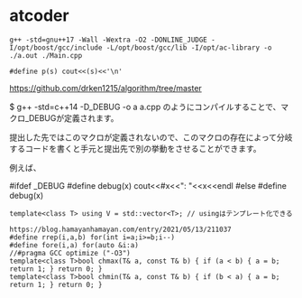 # atcoder
```
g++ -std=gnu++17 -Wall -Wextra -O2 -DONLINE_JUDGE -I/opt/boost/gcc/include -L/opt/boost/gcc/lib -I/opt/ac-library -o ./a.out ./Main.cpp
```




```
#define p(s) cout<<(s)<<'\n'
```

https://github.com/drken1215/algorithm/tree/master



$ g++ -std=c++14 -D_DEBUG -o a a.cpp
のようにコンパイルすることで、マクロ_DEBUGが定義されます。

提出した先ではこのマクロが定義されないので、このマクロの存在によって分岐するコードを書くと手元と提出先で別の挙動をさせることができます。

例えば、

#ifdef _DEBUG
#define debug(x) cout<<#x<<": "<<x<<endl
#else
#define debug(x)




```
template<class T> using V = std::vector<T>; // usingはテンプレート化できる
```


```
https://blog.hamayanhamayan.com/entry/2021/05/13/211037
#define rrep(i,a,b) for(int i=a;i>=b;i--)
#define fore(i,a) for(auto &i:a)
//#pragma GCC optimize ("-O3")
template<class T>bool chmax(T& a, const T& b) { if (a < b) { a = b; return 1; } return 0; }
template<class T>bool chmin(T& a, const T& b) { if (b < a) { a = b; return 1; } return 0; }
```


